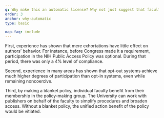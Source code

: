 ```yaml
---
q: Why make this an automatic license? Why not just suggest that faculty individually retain a license for open-access distribution?
order: 3
anchor: why-automatic
type: basic

oap-faq: include
---
```

First, experience has shown that mere exhortations have little effect on authors’ behavior. For instance, before Congress made it a requirement, participation in the NIH Public Access Policy was optional. During that period, there was only a 4% level of compliance.

Second, experience in many areas has shown that opt-out systems achieve much higher degrees of participation than opt-in systems, even while remaining noncoercive.

Third, by making a blanket policy, individual faculty benefit from their membership in the policy-making group. The University can work with publishers on behalf of the faculty to simplify procedures and broaden access. Without a blanket policy, the unified action benefit of the policy would be vitiated.  
